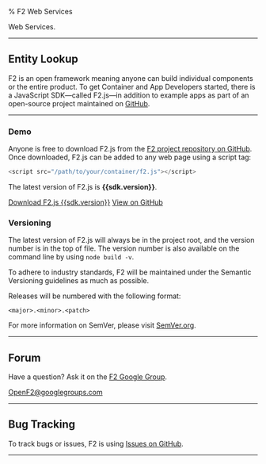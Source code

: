 % F2 Web Services

<p class="lead">Web Services.</p>

* * * *

## Entity Lookup

F2 is an open framework meaning anyone can build individual components or the entire product. To get Container and App Developers started, there is a JavaScript SDK&mdash;called F2.js&mdash;in addition to example apps as part of an open-source project maintained on [GitHub](https://github.com/OpenF2/F2/).

* * * *

### Demo

Anyone is free to download F2.js from the [F2 project repository on GitHub](https://github.com/OpenF2/F2/). Once downloaded, F2.js can be added to any web page using a script tag:

```javascript
<script src="/path/to/your/container/f2.js"></script>
```

The latest version of F2.js is **{{sdk.version}}**.

<p><a href="https://raw.github.com/OpenF2/F2/master/f2.js" class="btn btn-primary">Download F2.js {{sdk.version}}</a> <a href="https://github.com/OpenF2/F2/" class="btn" target="_blank">View on GitHub</a></p>

### Versioning

The latest version of F2.js will always be in the project root, and the version number is in the top of file. The version number is also available on the command line by using `node build -v`.

To adhere to industry standards, F2 will be maintained under the Semantic Versioning guidelines as much as possible.

Releases will be numbered with the following format:

`<major>.<minor>.<patch>`

For more information on SemVer, please visit [SemVer.org](http://semver.org/).

* * * *

## Forum

Have a question? Ask it on the [F2 Google Group](https://groups.google.com/forum/#!forum/OpenF2).

<OpenF2@googlegroups.com>

* * * *

## Bug Tracking

To track bugs or issues, F2 is using [Issues on GitHub](https://github.com/OpenF2/F2/issues).

* * * *
